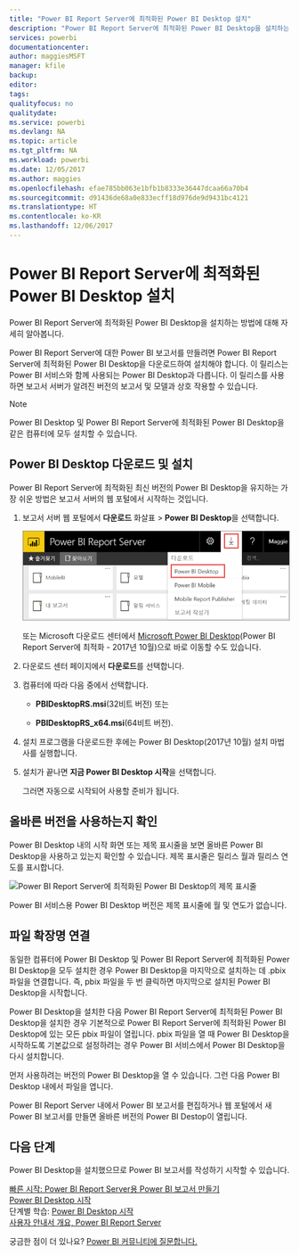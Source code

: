 ```yaml
---
title: "Power BI Report Server에 최적화된 Power BI Desktop 설치"
description: "Power BI Report Server에 최적화된 Power BI Desktop을 설치하는 방법에 대한 자세한 내용"
services: powerbi
documentationcenter: 
author: maggiesMSFT
manager: kfile
backup: 
editor: 
tags: 
qualityfocus: no
qualitydate: 
ms.service: powerbi
ms.devlang: NA
ms.topic: article
ms.tgt_pltfrm: NA
ms.workload: powerbi
ms.date: 12/05/2017
ms.author: maggies
ms.openlocfilehash: efae785bb063e1bfb1b8333e36447dcaa66a70b4
ms.sourcegitcommit: d91436de68a0e833ecff18d976de9d9431bc4121
ms.translationtype: HT
ms.contentlocale: ko-KR
ms.lasthandoff: 12/06/2017
---
```

# <a name="install-power-bi-desktop-optimized-for-power-bi-report-server"></a>Power BI Report Server에 최적화된 Power BI Desktop 설치
Power BI Report Server에 최적화된 Power BI Desktop을 설치하는 방법에 대해 자세히 알아봅니다.

Power BI Report Server에 대한 Power BI 보고서를 만들려면 Power BI Report Server에 최적화된 Power BI Desktop을 다운로드하여 설치해야 합니다. 이 릴리스는 Power BI 서비스와 함께 사용되는 Power BI Desktop과 다릅니다. 이 릴리스를 사용하면 보고서 서버가 알려진 버전의 보고서 및 모델과 상호 작용할 수 있습니다. 

> [!NOTE]
> Power BI Desktop 및 Power BI Report Server에 최적화된 Power BI Desktop을 같은 컴퓨터에 모두 설치할 수 있습니다.

## <a name="download-and-install-power-bi-desktop"></a>Power BI Desktop 다운로드 및 설치

Power BI Report Server에 최적화된 최신 버전의 Power BI Desktop을 유지하는 가장 쉬운 방법은 보고서 서버의 웹 포털에서 시작하는 것입니다.

1. 보고서 서버 웹 포털에서 **다운로드** 화살표 > **Power BI Desktop**을 선택합니다.

    ![웹 포털에서 Power BI Desktop 다운로드](media/install-powerbi-desktop/report-server-download-web-portal.png)

    또는 Microsoft 다운로드 센터에서 [Microsoft Power BI Desktop](https://go.microsoft.com/fwlink/?linkid=861076)(Power BI Report Server에 최적화 - 2017년 10월)으로 바로 이동할 수도 있습니다.

2. 다운로드 센터 페이지에서 **다운로드**를 선택합니다.

3. 컴퓨터에 따라 다음 중에서 선택합니다. 

    - **PBIDesktopRS.msi**(32비트 버전) 또는

    - **PBIDesktopRS_x64.msi**(64비트 버전).

1. 설치 프로그램을 다운로드한 후에는 Power BI Desktop(2017년 10월) 설치 마법사를 실행합니다.
2. 설치가 끝나면 **지금 Power BI Desktop 시작**을 선택합니다.
   
    그러면 자동으로 시작되어 사용할 준비가 됩니다.

## <a name="verify-you-are-using-the-correct-version"></a>올바른 버전을 사용하는지 확인
Power BI Desktop 내의 시작 화면 또는 제목 표시줄을 보면 올바른 Power BI Desktop을 사용하고 있는지 확인할 수 있습니다. 제목 표시줄은 릴리스 월과 릴리스 연도를 표시합니다.

![Power BI Report Server에 최적화된 Power BI Desktop의 제목 표시줄](media/quickstart-create-powerbi-report/report-server-desktop-october-2017-version.png)

Power BI 서비스용 Power BI Desktop 버전은 제목 표시줄에 월 및 연도가 없습니다.

## <a name="file-extension-association"></a>파일 확장명 연결
동일한 컴퓨터에 Power BI Desktop 및 Power BI Report Server에 최적화된 Power BI Desktop을 모두 설치한 경우 Power BI Desktop을 마지막으로 설치하는 데 .pbix 파일을 연결합니다. 즉, pbix 파일을 두 번 클릭하면 마지막으로 설치된 Power BI Desktop을 시작합니다.

Power BI Desktop을 설치한 다음 Power BI Report Server에 최적화된 Power BI Desktop을 설치한 경우 기본적으로 Power BI Report Server에 최적화된 Power BI Desktop에 있는 모든 pbix 파일이 열립니다. pbix 파일을 열 때 Power BI Desktop을 시작하도록 기본값으로 설정하려는 경우 Power BI 서비스에서 Power BI Desktop을 다시 설치합니다.

먼저 사용하려는 버전의 Power BI Desktop을 열 수 있습니다. 그런 다음 Power BI Desktop 내에서 파일을 엽니다.

Power BI Report Server 내에서 Power BI 보고서를 편집하거나 웹 포털에서 새 Power BI 보고서를 만들면 올바른 버전의 Power BI Destop이 열립니다.

## <a name="next-steps"></a>다음 단계
Power BI Desktop을 설치했으므로 Power BI 보고서를 작성하기 시작할 수 있습니다.

[빠른 시작: Power BI Report Server용 Power BI 보고서 만들기](quickstart-create-powerbi-report.md)  
[Power BI Desktop 시작](../desktop-getting-started.md)  
단계별 학습: [Power BI Desktop 시작](../guided-learning/gettingdata.yml#step-2)  
[사용자 안내서 개요, Power BI Report Server](user-handbook-overview.md)

궁금한 점이 더 있나요? [Power BI 커뮤니티에 질문합니다.](https://community.powerbi.com/)

